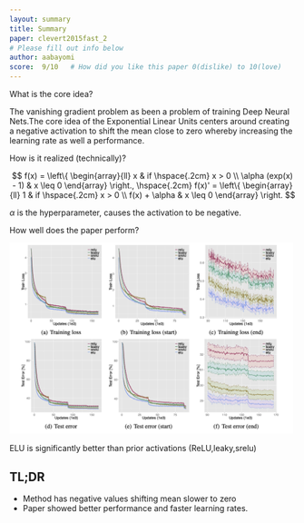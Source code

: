 ```yaml
---
layout: summary
title: Summary
paper: clevert2015fast_2
# Please fill out info below
author: aabayomi
score:  9/10   # How did you like this paper 0(dislike) to 10(love)
---
```

<!-- 
TODO: Summarize the paper:
* What is the core idea?
* How is it realized (technically)?
* How well does the paper perform?
* What interesting variants are explored? -->

What is the core idea?

The vanishing gradient problem as been a problem of training Deep Neural Nets.The core idea of the Exponential Linear Units centers around creating a negative activation to  shift the mean close to zero whereby increasing the learning rate as well a performance.

<!-- A function 
$$f_1(x)$$ = $$\Big$$
would now become $$f_2(x) = x + g(x)$$. -->

How is it realized (technically)?

$$
f(x) = \left\{
    \begin{array}{ll}
        x & if \hspace{.2cm} x > 0  \\
        \alpha (exp(x) - 1) & x \leq 0 
    \end{array}
\right., \hspace{.2cm}
 f(x)' = \left\{ \begin{array}{ll} 1 & if \hspace{.2cm} x > 0  \\ f(x) + \alpha & x \leq 0  \end{array} \right. $$


$\alpha$ is the hyperparameter, causes the activation to be negative.

How well does the paper perform?

<img width="500px" src="clevert2015fast_2a.png"/>

ELU is significantly better than prior activations (ReLU,leaky,srelu)


## TL;DR

* Method has negative values shifting mean slower to zero
* Paper showed better performance and faster learning rates.
<!-- * To highlight the core concepts -->
